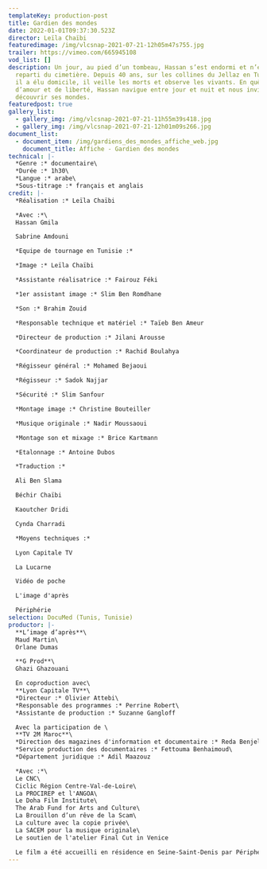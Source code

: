 ```yaml
---
templateKey: production-post
title: Gardien des mondes
date: 2022-01-01T09:37:30.523Z
director: Leïla Chaïbi
featuredimage: /img/vlcsnap-2021-07-21-12h05m47s755.jpg
trailer: https://vimeo.com/665945108
vod_list: []
description: Un jour, au pied d’un tombeau, Hassan s’est endormi et n’est jamais
  reparti du cimetière. Depuis 40 ans, sur les collines du Jellaz en Tunisie où
  il a élu domicile, il veille les morts et observe les vivants. En quête
  d’amour et de liberté, Hassan navigue entre jour et nuit et nous invite à
  découvrir ses mondes.
featuredpost: true
gallery_list:
  - gallery_img: /img/vlcsnap-2021-07-21-11h55m39s418.jpg
  - gallery_img: /img/vlcsnap-2021-07-21-12h01m09s266.jpg
document_list:
  - document_item: /img/gardiens_des_mondes_affiche_web.jpg
    document_title: Affiche - Gardien des mondes
technical: |-
  *Genre :* documentaire\
  *Durée :* 1h30\
  *Langue :* arabe\
  *Sous-titrage :* français et anglais
credit: |-
  *Réalisation :* Leïla Chaïbi

  *Avec :*\
  Hassan Gmila

  Sabrine Amdouni

  *Equipe de tournage en Tunisie :*

  *Image :* Leïla Chaïbi

  *Assistante réalisatrice :* Fairouz Féki

  *1er assistant image :* Slim Ben Romdhane

  *Son :* Brahim Zouid

  *Responsable technique et matériel :* Taïeb Ben Ameur

  *Directeur de production :* Jilani Arousse

  *Coordinateur de production :* Rachid Boulahya

  *Régisseur général :* Mohamed Bejaoui 

  *Régisseur :* Sadok Najjar

  *Sécurité :* Slim Sanfour

  *Montage image :* Christine Bouteiller

  *Musique originale :* Nadir Moussaoui

  *Montage son et mixage :* Brice Kartmann

  *Etalonnage :* Antoine Dubos

  *Traduction :* 

  Ali Ben Slama

  Béchir Chaïbi

  Kaoutcher Dridi

  Cynda Charradi

  *Moyens techniques :*

  Lyon Capitale TV

  La Lucarne

  Vidéo de poche

  L'image d'après

  Périphérie
selection: DocuMed (Tunis, Tunisie)
productor: |-
  **L’image d’après**\
  Maud Martin\
  Orlane Dumas

  **G Prod**\
  Ghazi Ghazouani

  En coproduction avec\
  **Lyon Capitale TV**\
  *Directeur :* Olivier Attebi\
  *Responsable des programmes :* Perrine Robert\
  *Assistante de production :* Suzanne Gangloff

  Avec la participation de \
  **TV 2M Maroc**\
  *Direction des magazines d'information et documentaire :* Reda Benjelloun\
  *Service production des documentaires :* Fettouma Benhaimoud\
  *Département juridique :* Adil Maazouz

  *Avec :*\
  Le CNC\
  Ciclic Région Centre-Val-de-Loire\
  La PROCIREP et l'ANGOA\
  Le Doha Film Institute\
  The Arab Fund for Arts and Culture\
  La Brouillon d’un rêve de la Scam\
  La culture avec la copie privée\
  La SACEM pour la musique originale\
  Le soutien de l'atelier Final Cut in Venice

  Le film a été accueilli en résidence en Seine-Saint-Denis par Périphérie
---
```

